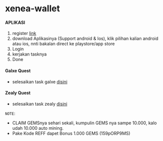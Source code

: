 # xenea-wallet

#### APLIKASI
1. register [link](https://xenea.app/register/159pORP9MS)
2. download Aplikasinya (Support android & Ios), klik pilihan kalian android atau ios, nnti bakalan direct ke playstore/app store
3. Login
4. kerjakan tasknya
5. Done

#### Galxe Quest
- selesaikan task galxe [disini](https://app.galxe.com/quest/xenea/GCTfptVVFv?referral_code=GRFr2JXnq-m32j9uptNJY-ZrdkUdlIvOvVwfmPWiRgJsIOx)

#### Zealy Quest
- selesaikan task zealy [disini](https://zealy.io/cw/xenea/invite/xbEp9LHiz-WJSJlBzE3-c)

`NOTE`:
- CLAIM GEMSnya sehari sekali, kumpulin GEMS nya sampe 10.000, kalo udah 10.000 auto mining.
- Pake Kode REFF dapet Bonus 1.000 GEMS (159pORP9MS)
